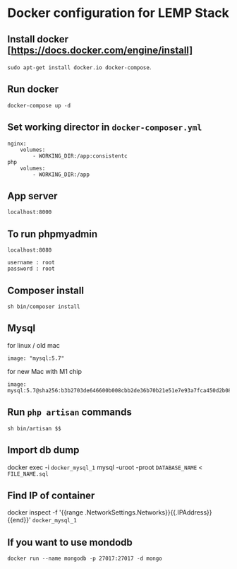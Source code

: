 # Docker configuration for LEMP Stack


## Install docker [https://docs.docker.com/engine/install]

`sudo apt-get install docker.io docker-compose`.


## Run docker

`docker-compose up -d`


## Set working director in `docker-composer.yml`

```
nginx:
    volumes:
        - WORKING_DIR:/app:consistentc
php
    volumes:
        - WORKING_DIR:/app
```


## App server

`localhost:8000`


## To run phpmyadmin

`localhost:8080`

```
username : root
password : root
```


## Composer install
`sh bin/composer install`



## Mysql
for linux / old mac 
```
image: "mysql:5.7" 
```

for new Mac with M1 chip
```
image: mysql:5.7@sha256:b3b2703de646600b008cbb2de36b70b21e51e7e93a7fca450d2b08151658b2dd
```


## Run `php artisan` commands
`sh bin/artisan $$`


## Import db dump
docker exec -i `docker_mysql_1` mysql -uroot -proot `DATABASE_NAME` < `FILE_NAME.sql`


## Find IP of container
docker inspect -f '{{range .NetworkSettings.Networks}}{{.IPAddress}}{{end}}' `docker_mysql_1`


## If you want to use mondodb
`docker run --name mongodb -p 27017:27017 -d mongo`